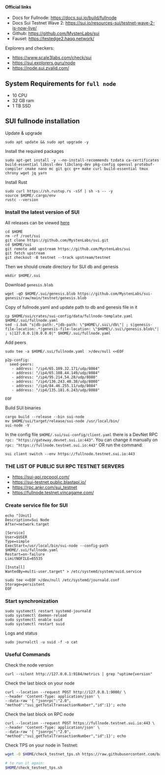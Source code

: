 #### Official links
- Docs for Fullnode: https://docs.sui.io/build/fullnode
- Docs Sui Testnet Wave 2: https://sui.io/resources-sui/testnet-wave-2-is-now-live/
- Github: https://github.com/MystenLabs/sui
- Fauset: https://testedge2.haqq.network/

Explorers and checkers: 
  - https://www.scale3labs.com/check/sui
  - https://sui.explorers.guru/node
  - https://node.sui.zvalid.com/

## System Requirements for `full node`
- 10 CPU
- 32 GB ram
- 1 TB SSD

## SUI fullnode installation
 Update & upgrade
```
sudo apt update && sudo apt upgrade -y
```
Install the required packages
```
sudo apt-get install -y --no-install-recommends tzdata ca-certificates build-essential libssl-dev libclang-dev pkg-config openssl protobuf-compiler cmake nano mc git gcc g++ make curl build-essential tmux chrony wget jq yarn
```
 Install Rust
 ```
sudo curl https://sh.rustup.rs -sSf | sh -s -- -y
source $HOME/.cargo/env
rustc --version
```
### Install the latest version of SUI
All releases can be viewed [here](https://github.com/MystenLabs/sui/tags)
```
cd $HOME 
rm -rf /root/sui
git clone https://github.com/MystenLabs/sui.git
cd $HOME/sui
git remote add upstream https://github.com/MystenLabs/sui
git fetch upstream
git checkout -B testnet --track upstream/testnet
```
Then we should create directory for SUI db and genesis
```
mkdir $HOME/.sui
```
Download `genesis.blob`
```
wget -qO $HOME/.sui/genesis.blob https://github.com/MystenLabs/sui-genesis/raw/main/testnet/genesis.blob
```
Copy of fullnode.yaml and update path to db and genesis file in it
```
cp $HOME/sui/crates/sui-config/data/fullnode-template.yaml $HOME/.sui/fullnode.yaml
sed -i.bak "s|db-path:.*|db-path: \"$HOME\/.sui\/db\"| ; s|genesis-file-location:.*|genesis-file-location: \"$HOME\/.sui\/genesis.blob\"| ; s|127.0.0.1|0.0.0.0|" $HOME/.sui/fullnode.yaml
```
Add peers
```
sudo tee -a $HOME/.sui/fullnode.yaml  >/dev/null <<EOF

p2p-config:
  seed-peers:
   - address: "/ip4/65.109.32.171/udp/8084"
   - address: "/ip4/65.108.44.149/udp/8084"
   - address: "/ip4/95.214.54.28/udp/8080"
   - address: "/ip4/136.243.40.38/udp/8080"
   - address: "/ip4/84.46.255.11/udp/8084"
   - address: "/ip4/135.181.6.243/udp/8088"

EOF
```


Build SUI binaries
```
cargo build --release --bin sui-node
mv $HOME/sui/target/release/sui-node /usr/local/bin/
sui-node -V
```
In the config file `$HOME/.sui/sui-config/client.yaml` there is a DevNet RPC `rpc: "https://gateway.devnet.sui.io:443"`. You can change it manually on `rpc: "https://fullnode.testnet.sui.io:443"` OR run the command:
```
sui client switch --env https://fullnode.testnet.sui.io:443
```
### THE LIST OF PUBLIC SUI RPC TESTNET SERVERS
-  https://sui-api.rpcpool.com/
-  https://sui-testnet.public.blastapi.io/
-  https://rpc.ankr.com/sui_testnet
-  https://fullnode.testnet.vincagame.com/
  
### Create service file for SUI
```
echo "[Unit]
Description=Sui Node
After=network.target

[Service]
User=$USER
Type=simple
ExecStart=/usr/local/bin/sui-node --config-path $HOME/.sui/fullnode.yaml
Restart=on-failure
LimitNOFILE=65535

[Install]
WantedBy=multi-user.target" > /etc/systemd/system/suid.service
```
```
sudo tee <<EOF >/dev/null /etc/systemd/journald.conf
Storage=persistent
EOF
```
### Start synchronization
```
sudo systemctl restart systemd-journald
sudo systemctl daemon-reload
sudo systemctl enable suid
sudo systemctl restart suid
```
Logs and status
```
sudo journalctl -u suid -f -o cat
```
### Useful Commands
Check the node version
```
curl --silent http://127.0.0.1:9184/metrics | grep "uptime{version"
```
Check the last block on your node
```
curl --location --request POST http://127.0.0.1:9000/ \
--header 'Content-Type: application/json' \
--data-raw '{ "jsonrpc":"2.0", "method":"sui_getTotalTransactionNumber","id":1}'; echo
```
Check the last block on RPC node
```
curl --location --request POST https://fullnode.testnet.sui.io:443 \
--header 'Content-Type: application/json' \
--data-raw '{ "jsonrpc":"2.0", "method":"sui_getTotalTransactionNumber","id":1}'; echo
```
Check TPS on your node in Testnet:
```sh
wget -O $HOME/check_testnet_tps.sh https://raw.githubusercontent.com/bartosian/sui_helpers/main/check_testnet_tps.sh && chmod +x $HOME/check_testnet_tps.sh && $HOME/check_testnet_tps.sh

# to run it again:
$HOME/check_testnet_tps.sh
```


